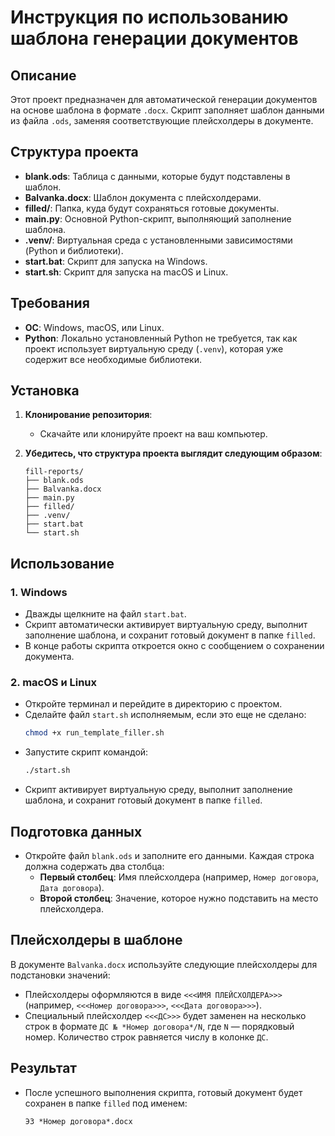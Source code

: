 # **Инструкция по использованию шаблона генерации документов**

## Описание

Этот проект предназначен для автоматической генерации документов на основе шаблона в формате `.docx`. Скрипт заполняет шаблон данными из файла `.ods`, заменяя соответствующие плейсхолдеры в документе.

## Структура проекта

- **blank.ods**: Таблица с данными, которые будут подставлены в шаблон.
- **Balvanka.docx**: Шаблон документа с плейсхолдерами.
- **filled/**: Папка, куда будут сохраняться готовые документы.
- **main.py**: Основной Python-скрипт, выполняющий заполнение шаблона.
- **.venv/**: Виртуальная среда с установленными зависимостями (Python и библиотеки).
- **start.bat**: Скрипт для запуска на Windows.
- **start.sh**: Скрипт для запуска на macOS и Linux.

## Требования

- **ОС**: Windows, macOS, или Linux.
- **Python**: Локально установленный Python не требуется, так как проект использует виртуальную среду (`.venv`), которая уже содержит все необходимые библиотеки.

## Установка

1. **Клонирование репозитория**:
   - Скачайте или клонируйте проект на ваш компьютер.

2. **Убедитесь, что структура проекта выглядит следующим образом**:
   ```
   fill-reports/
   ├── blank.ods
   ├── Balvanka.docx
   ├── main.py
   ├── filled/
   ├── .venv/
   ├── start.bat
   └── start.sh
   ```

## Использование

### 1. **Windows**

- Дважды щелкните на файл `start.bat`.
- Скрипт автоматически активирует виртуальную среду, выполнит заполнение шаблона, и сохранит готовый документ в папке `filled`.
- В конце работы скрипта откроется окно с сообщением о сохранении документа.

### 2. **macOS и Linux**

- Откройте терминал и перейдите в директорию с проектом.
- Сделайте файл `start.sh` исполняемым, если это еще не сделано:
  ```bash
  chmod +x run_template_filler.sh
  ```
- Запустите скрипт командой:
  ```bash
  ./start.sh
  ```
- Скрипт активирует виртуальную среду, выполнит заполнение шаблона, и сохранит готовый документ в папке `filled`.

## Подготовка данных

- Откройте файл `blank.ods` и заполните его данными. Каждая строка должна содержать два столбца:
  - **Первый столбец**: Имя плейсхолдера (например, `Номер договора`, `Дата договора`).
  - **Второй столбец**: Значение, которое нужно подставить на место плейсхолдера.

## Плейсхолдеры в шаблоне

В документе `Balvanka.docx` используйте следующие плейсхолдеры для подстановки значений:
- Плейсхолдеры оформляются в виде `<<<ИМЯ ПЛЕЙСХОЛДЕРА>>>` (например, `<<<Номер договора>>>`, `<<<Дата договора>>>`).
- Специальный плейсхолдер `<<<ДС>>>` будет заменен на несколько строк в формате `ДС № *Номер договора*/N`, где `N` — порядковый номер. Количество строк равняется числу в колонке `ДС`.

## Результат

- После успешного выполнения скрипта, готовый документ будет сохранен в папке `filled` под именем:
  ```
  ЭЗ *Номер договора*.docx
  ```
